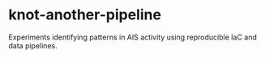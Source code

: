 # knot-another-pipeline
Experiments identifying patterns in AIS activity using reproducible IaC and data pipelines.
